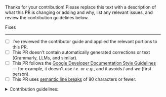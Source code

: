 Thanks for your contribution! Please replace this text with a description of what this PR is changing or adding and why, list any relevant issues, and review the contribution guidelines below.

Fixes <Replace with issue link>

---

- [ ] I’ve reviewed the contributor guide and applied the relevant portions to this PR.
- [ ] This PR doesn't contain automatically generated corrections or text (Grammarly, LLMs, and similar).
- [ ] This PR follows the [Google Developer Documentation Style Guidelines](https://developers.google.com/style) — for example, it doesn't use _i.e._ or _e.g._, and it avoids _I_ and _we_ (first person).
- [ ] This PR uses [semantic line breaks](https://github.com/dart-lang/site-shared/blob/main/doc/writing-for-dart-and-flutter-websites.md#semantic-line-breaks) of 80 characters or fewer.

<details>
  <summary>Contribution guidelines:</summary><br>

  - See our [contributor guide](https://github.com/dart-lang/website/blob/main/CONTRIBUTING.md) for general expectations for PRs.
  - Larger or significant changes should be discussed in an issue before creating a PR.
  - Code changes should generally follow the [Dart style guide](https://dart.dev/effective-dart) and use `dart format`.
  - Updates to [code excerpts](https://github.com/dart-lang/site-shared/blob/main/doc/code-excerpts.md) indicated by `<?code-excerpt` need to be updated in their source `.dart` file as well.
</details>
